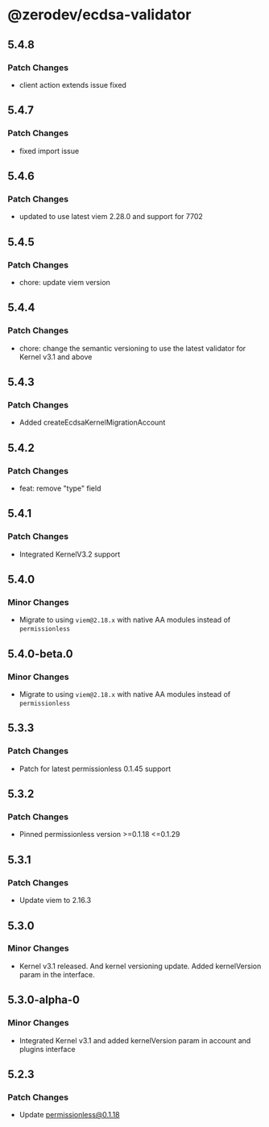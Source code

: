 # @zerodev/ecdsa-validator

## 5.4.8

### Patch Changes

- client action extends issue fixed

## 5.4.7

### Patch Changes

- fixed import issue

## 5.4.6

### Patch Changes

- updated to use latest viem 2.28.0 and support for 7702

## 5.4.5

### Patch Changes

- chore: update viem version

## 5.4.4

### Patch Changes

- chore: change the semantic versioning to use the latest validator for Kernel v3.1 and above

## 5.4.3

### Patch Changes

- Added createEcdsaKernelMigrationAccount

## 5.4.2

### Patch Changes

- feat: remove "type" field

## 5.4.1

### Patch Changes

- Integrated KernelV3.2 support

## 5.4.0

### Minor Changes

- Migrate to using `viem@2.18.x` with native AA modules instead of `permissionless`

## 5.4.0-beta.0

### Minor Changes

- Migrate to using `viem@2.18.x` with native AA modules instead of `permissionless`

## 5.3.3

### Patch Changes

- Patch for latest permissionless 0.1.45 support

## 5.3.2

### Patch Changes

- Pinned permissionless version >=0.1.18 <=0.1.29

## 5.3.1

### Patch Changes

- Update viem to 2.16.3

## 5.3.0

### Minor Changes

- Kernel v3.1 released. And kernel versioning update. Added kernelVersion param in the interface.

## 5.3.0-alpha-0

### Minor Changes

- Integrated Kernel v3.1 and added kernelVersion param in account and plugins interface

## 5.2.3

### Patch Changes

- Update permissionless@0.1.18
